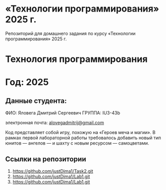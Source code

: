 # «Технологии программирования» 2025 г.
Репозиторий для домашнего задания по курсу «Технологии программирования» 2025 г.
# Технология программирования
# Год: 2025
## Данные студента:
ФИО: Яловега Дмитрий Сергеевич
ГРУППА: IU3-43b

электронная почта: alovegadmitrij@gmail.com

Код представляет собой игру, похожую на «Героев меча и магии». В рамках первой лабораторной работы требовалось добавить новый тип юнитов — ангелов — и шахту с новым ресурсом — самоцветами.
## Ссылки на репозитории

1. https://github.com/justDima1/Task2.git
2. https://github.com/justDima1/Lab1.git
2. https://github.com/justDima1/Lab1.git
